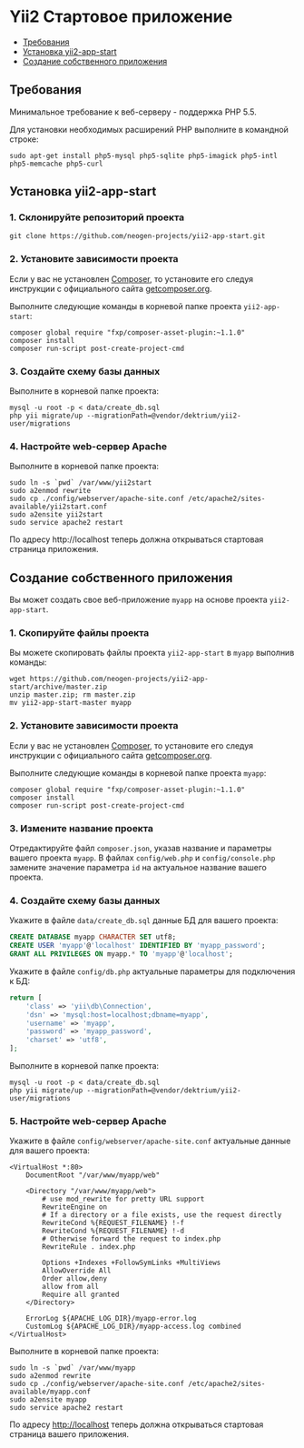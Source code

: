 Yii2 Стартовое приложение
=========================

* [Требования](#Требования)
* [Установка yii2-app-start](#Установка-yii2-app-start)
* [Создание собственного приложения](#Создание-собственного-приложения)

Требования
----------

Минимальное требование к веб-серверу - поддержка PHP 5.5.

Для установки необходимых расширений PHP выполните в командной строке:

~~~
sudo apt-get install php5-mysql php5-sqlite php5-imagick php5-intl php5-memcache php5-curl
~~~

Установка yii2-app-start
------------------------

### 1. Склонируйте репозиторий проекта

~~~
git clone https://github.com/neogen-projects/yii2-app-start.git
~~~

### 2. Установите зависимоcти проекта

Если у вас не установлен [Composer](http://getcomposer.org/), то установите его следуя инструкции
с официального сайта [getcomposer.org](http://getcomposer.org/doc/00-intro.md#installation-nix).

Выполните следующие команды в корневой папке проекта `yii2-app-start`:

~~~
composer global require "fxp/composer-asset-plugin:~1.1.0"
composer install
composer run-script post-create-project-cmd
~~~

### 3. Создайте схему базы данных

Выполните в корневой папке проекта:
    
~~~
mysql -u root -p < data/create_db.sql
php yii migrate/up --migrationPath=@vendor/dektrium/yii2-user/migrations
~~~

### 4. Настройте web-сервер Apache

Выполните в корневой папке проекта:

~~~
sudo ln -s `pwd` /var/www/yii2start
sudo a2enmod rewrite
sudo cp ./config/webserver/apache-site.conf /etc/apache2/sites-available/yii2start.conf
sudo a2ensite yii2start
sudo service apache2 restart
~~~

По адресу http://localhost теперь должна открываться стартовая страница приложения.


Создание собственного приложения
--------------------------------

Вы может создать свое веб-приложение `myapp` на основе проекта `yii2-app-start`.

### 1. Скопируйте файлы проекта

Вы можете скопировать файлы проекта `yii2-app-start` в `myapp` выполнив команды:

~~~
wget https://github.com/neogen-projects/yii2-app-start/archive/master.zip
unzip master.zip; rm master.zip
mv yii2-app-start-master myapp
~~~

### 2. Установите зависимоcти проекта

Если у вас не установлен [Composer](http://getcomposer.org/), то установите его следуя инструкции
с официального сайта [getcomposer.org](http://getcomposer.org/doc/00-intro.md#installation-nix).

Выполните следующие команды в корневой папке проекта `myapp`:

~~~
composer global require "fxp/composer-asset-plugin:~1.1.0"
composer install
composer run-script post-create-project-cmd
~~~

### 3. Измените название проекта

Отредактируйте файл `composer.json`, указав название и параметры вашего проекта `myapp`.
В файлах `config/web.php` и `config/console.php` замените значение параметра `id` на
актуальное название вашего проекта.

### 4. Создайте схему базы данных

Укажите в файле `data/create_db.sql` данные БД для вашего проекта:

```sql
CREATE DATABASE myapp CHARACTER SET utf8;
CREATE USER 'myapp'@'localhost' IDENTIFIED BY 'myapp_password';
GRANT ALL PRIVILEGES ON myapp.* TO 'myapp'@'localhost';
```

Укажите в файле `config/db.php` актуальные параметры для подключения к БД:

```php
return [
    'class' => 'yii\db\Connection',
    'dsn' => 'mysql:host=localhost;dbname=myapp',
    'username' => 'myapp',
    'password' => 'myapp_password',
    'charset' => 'utf8',
];
```

Выполните в корневой папке проекта:
    
~~~
mysql -u root -p < data/create_db.sql
php yii migrate/up --migrationPath=@vendor/dektrium/yii2-user/migrations
~~~

### 5. Настройте web-сервер Apache

Укажите в файле `config/webserver/apache-site.conf` актуальные данные для вашего проекта:

```
<VirtualHost *:80>
    DocumentRoot "/var/www/myapp/web"

    <Directory "/var/www/myapp/web">
        # use mod_rewrite for pretty URL support
        RewriteEngine on
        # If a directory or a file exists, use the request directly
        RewriteCond %{REQUEST_FILENAME} !-f
        RewriteCond %{REQUEST_FILENAME} !-d
        # Otherwise forward the request to index.php
        RewriteRule . index.php

        Options +Indexes +FollowSymLinks +MultiViews
        AllowOverride All
        Order allow,deny
        allow from all
        Require all granted
    </Directory>

    ErrorLog ${APACHE_LOG_DIR}/myapp-error.log
    CustomLog ${APACHE_LOG_DIR}/myapp-access.log combined
</VirtualHost>
```

Выполните в корневой папке проекта:

~~~
sudo ln -s `pwd` /var/www/myapp
sudo a2enmod rewrite
sudo cp ./config/webserver/apache-site.conf /etc/apache2/sites-available/myapp.conf
sudo a2ensite myapp
sudo service apache2 restart
~~~

По адресу [http://localhost](http://localhost) теперь должна открываться стартовая страница вашего приложения.
